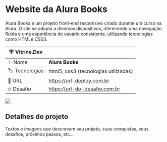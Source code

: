 # Website da Alura Books
Alura Books é um projeto front-end responsivo criado durante um curso na Alura. O site se adapta a diversos dispositivos, oferecendo uma navegação fluida e uma experiência de usuário consistente, utilizando tecnologias como HTMLe  CSS3.

| :placard: Vitrine.Dev |     |
| -------------  | --- |
| :sparkles: Nome        | **Alura Books**
| :label: Tecnologias | html5, css3 (tecnologias utilizadas)
| :rocket: URL         | https://url-deploy.com.br
| :fire: Desafio     | https://url-do-desafio.com.br

<!-- Inserir imagem com a #vitrinedev ao final do link -->
![](https://via.placeholder.com/1200x500.png?text=imagem+lindona+do+meu+projeto#vitrinedev)

## Detalhes do projeto

Textos e imagens que descrevam seu projeto, suas conquistas, seus desafios, próximos passos, etc...
